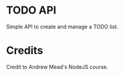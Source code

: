 # TODO API

Simple API to create and manage a TODO list.

# Credits

Credit to Andrew Mead's NodeJS course.